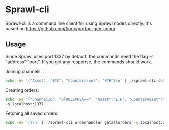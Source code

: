 # Sprawl-cli
Sprawl-cli is a command line client for using Sprawl nodes directly. It's based on https://github.com/fiorix/protoc-gen-cobra.

## Usage

Since Sprawl uses port 1337 by default, the commands need the flag -s "address":"port". If you get any response, the commands should work.

Joining channels:
```bash
echo -ne '{"Asset": "BTC", "Counterasset": "ETH"}\n' | ./sprawl-cli channelhandler join -s localhost:1337
```

Creating orders:
```bash
echo -ne '{"ChannelID": "QlRDLEVUSA==", "Asset":"ETH", "CounterAsset":"BTC", "Amount":52167, "Price":0.8}\n' | ./sprawl-cli orderhandler create          
-s localhost:1337
```

Fetching all saved orders:
```bash
echo -ne '{}\n' | ./sprawl-cli orderhandler getallorders -s localhost:1337
```
